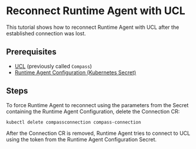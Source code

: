 # Reconnect Runtime Agent with UCL

This tutorial shows how to reconnect Runtime Agent with UCL after the established connection was lost.

## Prerequisites

- [UCL](https://github.com/kyma-incubator/compass) (previously called `Compass`)
- [Runtime Agent Configuration (Kubernetes Secret)](../tutorials/01-90-configure-runtime-agent-with-compass.md)

## Steps

To force Runtime Agent to reconnect using the parameters from the Secret containing the Runtime Agent Configuration, delete the Connection CR:

```bash
kubectl delete compassconnection compass-connection
```

After the Connection CR is removed, Runtime Agent tries to connect to UCL using the token from the Runtime Agent Configuration Secret.
